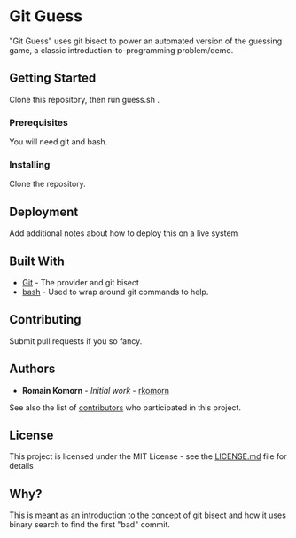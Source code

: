 # Git Guess

"Git Guess" uses git bisect to power an automated version of the guessing game, a classic introduction-to-programming problem/demo.

## Getting Started

Clone this repository, then run guess.sh .

### Prerequisites

You will need git and bash.

### Installing

Clone the repository.

## Deployment

Add additional notes about how to deploy this on a live system

## Built With

* [Git](http://git-scm.com/) - The provider and git bisect
* [bash](https://www.gnu.org/software/bash/) - Used to wrap around git commands to help.

## Contributing

Submit pull requests if you so fancy.

## Authors

* **Romain Komorn** - *Initial work* - [rkomorn](https://github.com/rkomorn)

See also the list of [contributors](https://github.com/rkomorn/git-guess/contributors) who participated in this project.

## License

This project is licensed under the MIT License - see the [LICENSE.md](LICENSE.md) file for details

## Why?

This is meant as an introduction to the concept of git bisect and how it uses binary search to find the first "bad" commit.
